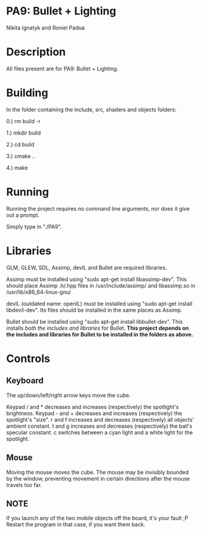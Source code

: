 # PA9: Bullet + Lighting

Nikita Ignatyk and Roniel Padua

# Description

All files present are for PA9: Bullet + Lighting.

# Building

In the folder containing the include, src, shaders and objects folders:

0.) rm build -r

1.) mkdir build

2.) cd build

3.) cmake ..

4.) make

# Running

Running the project requires no command line arguments, nor does it give out a prompt.

Simply type in "./PA9".

# Libraries

GLM, GLEW, SDL, Assimp, devIL and Bullet are required libraries.

Assimp must be installed using "sudo apt-get install libassimp-dev". This should place Assimp .h/.hpp files in /usr/include/assimp/ and libassimp.so in /usr/lib/x86_64-linux-gnu/

devIL (outdated name: openIL) must be installed using "sudo apt-get install libdevil-dev". Its files should be installed in the same places as Assimp.

Bullet should be installed using "sudo apt-get install libbullet-dev". This installs <i>both the includes and libraries</i> for Bullet. <b>This project depends on the includes and libraries for Bullet to be installed in the folders as above.</b>

# Controls

## Keyboard

The up/down/left/right arrow keys move the cube.

Keypad / and * decreases and increases (respectively) the spotlight's brightness.
Keypad - and + decreases and increases (respectively) the spotlight's "size".
r and f increases and decreases (respectively) all objects' ambient constant.
t and g increases and decreases (respectively) the ball's specular constant.
c switches between a cyan light and a white light for the spotlight.

## Mouse

Moving the mouse moves the cube. The mouse may be invisibly bounded by the window, preventing movement in certain directions after the mouse travels too far.

## NOTE

If you launch any of the two mobile objects off the board, it's your fault ;P
Restart the program in that case, if you want them back.

